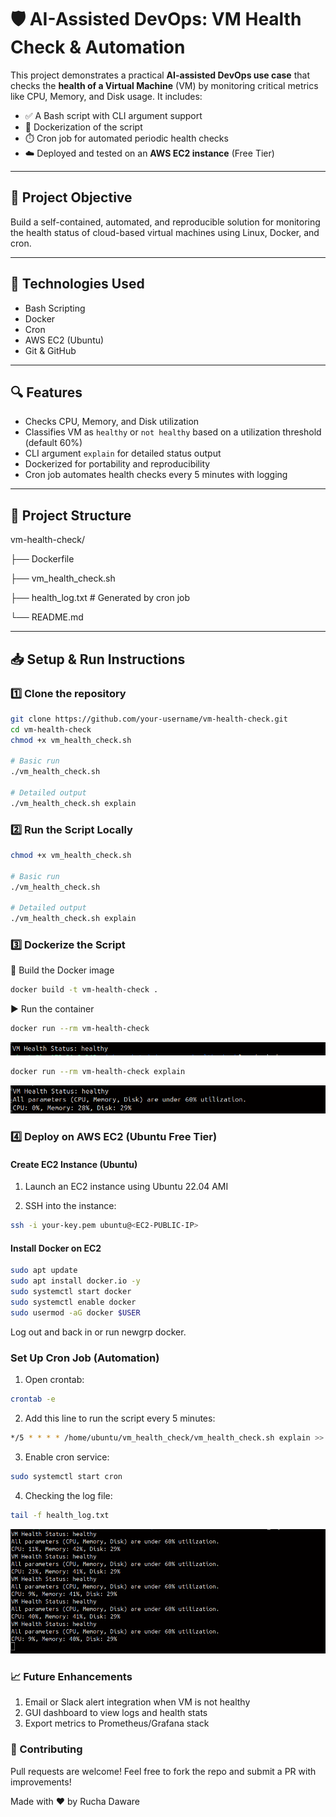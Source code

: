 # 🛡️ AI-Assisted DevOps: VM Health Check & Automation

This project demonstrates a practical **AI-assisted DevOps use case** that checks the **health of a Virtual Machine** (VM) by monitoring critical metrics like CPU, Memory, and Disk usage. It includes:

- ✅ A Bash script with CLI argument support
- 🐳 Dockerization of the script
- ⏱️ Cron job for automated periodic health checks
- ☁️ Deployed and tested on an **AWS EC2 instance** (Free Tier)

---

## 📌 Project Objective

 Build a self-contained, automated, and reproducible solution for monitoring the health status of cloud-based virtual machines using Linux, Docker, and cron.

---

## 🧰 Technologies Used

- Bash Scripting
- Docker
- Cron
- AWS EC2 (Ubuntu)
- Git & GitHub

---

## 🔍 Features

- Checks CPU, Memory, and Disk utilization
- Classifies VM as `healthy` or `not healthy` based on a utilization threshold (default 60%)
- CLI argument `explain` for detailed status output
- Dockerized for portability and reproducibility
- Cron job automates health checks every 5 minutes with logging

---

## 🚀 Project Structure
vm-health-check/

├── Dockerfile

├── vm_health_check.sh

├── health_log.txt # Generated by cron job

└── README.md


---

## 📥 Setup & Run Instructions

### 1️⃣ Clone the repository

```bash
git clone https://github.com/your-username/vm-health-check.git
cd vm-health-check
chmod +x vm_health_check.sh

# Basic run
./vm_health_check.sh

# Detailed output
./vm_health_check.sh explain
```

### 2️⃣ Run the Script Locally

```bash
chmod +x vm_health_check.sh

# Basic run
./vm_health_check.sh

# Detailed output
./vm_health_check.sh explain

```

### 3️⃣ Dockerize the Script
🐳 Build the Docker image


```bash
docker build -t vm-health-check .
```

▶️ Run the container
```bash
docker run --rm vm-health-check
```
![App Screenshot](./vm_health_check_docker_1.png)

```bash
docker run --rm vm-health-check explain
```
![App Screenshot](./vm_health_check_docker_2.png)


### 4️⃣ Deploy on AWS EC2 (Ubuntu Free Tier)
#### Create EC2 Instance (Ubuntu)
1. Launch an EC2 instance using Ubuntu 22.04 AMI

2. SSH into the instance:
```bash
ssh -i your-key.pem ubuntu@<EC2-PUBLIC-IP>
```
#### Install Docker on EC2
```bash
sudo apt update
sudo apt install docker.io -y
sudo systemctl start docker
sudo systemctl enable docker
sudo usermod -aG docker $USER

```
Log out and back in or run newgrp docker.

### Set Up Cron Job (Automation)
1. Open crontab:
```bash
crontab -e
```
2. Add this line to run the script every 5 minutes:
```bash
*/5 * * * * /home/ubuntu/vm_health_check/vm_health_check.sh explain >> /home/ubuntu/vm_health_check/health_log.txt 2>&1
```
3. Enable cron service:
```bash
sudo systemctl start cron
```
4. Checking the log file:
```bash
tail -f health_log.txt
```
![App Screenshot](./vm_health_check_cron.png)

### 📈 Future Enhancements
1. Email or Slack alert integration when VM is not healthy
2. GUI dashboard to view logs and health stats
3. Export metrics to Prometheus/Grafana stack

### 🤝 Contributing
Pull requests are welcome! Feel free to fork the repo and submit a PR with improvements!

Made with ❤️ by Rucha Daware

